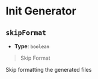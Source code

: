 
<!-- Generated by @storm-software/untyped -->
<!-- Do not edit this file directly -->

# Init Generator

## `skipFormat`
- **Type**: `boolean`

> Skip Format


Skip formatting the generated files


